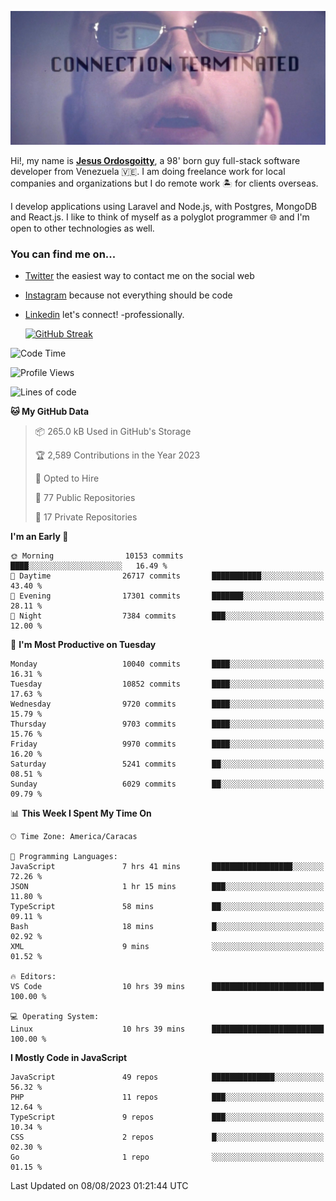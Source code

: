 ![hackers movie reference](./disconnected.jpg)

Hi!, my name is [**Jesus Ordosgoitty**](https://jodaz.xyz), a 98' born guy full-stack software developer from Venezuela 🇻🇪. I am doing freelance work for local companies and organizations but I do remote work 🏝️ for clients overseas. 

I develop applications using Laravel and Node.js, with Postgres, MongoDB and React.js. I like to think of myself as a polyglot programmer 🌐 and I'm open to other technologies as well.

### You can find me on...

- [Twitter](https://twitter.com/jodaz_) the easiest way to contact me on the social web
- [Instagram](https://instagram.com/jodaz_) because not everything should be code
- [Linkedin](https://linkedin.com/in/jodaz) let's connect! -professionally.


    [![GitHub Streak](https://streak-stats.demolab.com?user=jodaz&theme=tokyonight)](https://git.io/streak-stats)

<!--START_SECTION:waka-->
![Code Time](http://img.shields.io/badge/Code%20Time-4%2C127%20hrs%204%20mins-blue)

![Profile Views](http://img.shields.io/badge/Profile%20Views-0-blue)

![Lines of code](https://img.shields.io/badge/From%20Hello%20World%20I%27ve%20Written-97.4%20million%20lines%20of%20code-blue)

**🐱 My GitHub Data** 

> 📦 265.0 kB Used in GitHub's Storage 
 > 
> 🏆 2,589 Contributions in the Year 2023
 > 
> 💼 Opted to Hire
 > 
> 📜 77 Public Repositories 
 > 
> 🔑 17 Private Repositories 
 > 
**I'm an Early 🐤** 

```text
🌞 Morning                10153 commits       ████░░░░░░░░░░░░░░░░░░░░░   16.49 % 
🌆 Daytime                26717 commits       ███████████░░░░░░░░░░░░░░   43.40 % 
🌃 Evening                17301 commits       ███████░░░░░░░░░░░░░░░░░░   28.11 % 
🌙 Night                  7384 commits        ███░░░░░░░░░░░░░░░░░░░░░░   12.00 % 
```
📅 **I'm Most Productive on Tuesday** 

```text
Monday                   10040 commits       ████░░░░░░░░░░░░░░░░░░░░░   16.31 % 
Tuesday                  10852 commits       ████░░░░░░░░░░░░░░░░░░░░░   17.63 % 
Wednesday                9720 commits        ████░░░░░░░░░░░░░░░░░░░░░   15.79 % 
Thursday                 9703 commits        ████░░░░░░░░░░░░░░░░░░░░░   15.76 % 
Friday                   9970 commits        ████░░░░░░░░░░░░░░░░░░░░░   16.20 % 
Saturday                 5241 commits        ██░░░░░░░░░░░░░░░░░░░░░░░   08.51 % 
Sunday                   6029 commits        ██░░░░░░░░░░░░░░░░░░░░░░░   09.79 % 
```


📊 **This Week I Spent My Time On** 

```text
🕑︎ Time Zone: America/Caracas

💬 Programming Languages: 
JavaScript               7 hrs 41 mins       ██████████████████░░░░░░░   72.26 % 
JSON                     1 hr 15 mins        ███░░░░░░░░░░░░░░░░░░░░░░   11.80 % 
TypeScript               58 mins             ██░░░░░░░░░░░░░░░░░░░░░░░   09.11 % 
Bash                     18 mins             █░░░░░░░░░░░░░░░░░░░░░░░░   02.92 % 
XML                      9 mins              ░░░░░░░░░░░░░░░░░░░░░░░░░   01.52 % 

🔥 Editors: 
VS Code                  10 hrs 39 mins      █████████████████████████   100.00 % 

💻 Operating System: 
Linux                    10 hrs 39 mins      █████████████████████████   100.00 % 
```

**I Mostly Code in JavaScript** 

```text
JavaScript               49 repos            ██████████████░░░░░░░░░░░   56.32 % 
PHP                      11 repos            ███░░░░░░░░░░░░░░░░░░░░░░   12.64 % 
TypeScript               9 repos             ███░░░░░░░░░░░░░░░░░░░░░░   10.34 % 
CSS                      2 repos             █░░░░░░░░░░░░░░░░░░░░░░░░   02.30 % 
Go                       1 repo              ░░░░░░░░░░░░░░░░░░░░░░░░░   01.15 % 
```




 Last Updated on 08/08/2023 01:21:44 UTC
<!--END_SECTION:waka-->
